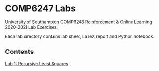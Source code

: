 # COMP6247 Labs

University of Southampton COMP6248 Reinforcement & Online Learning 2020-2021 Lab Exercises.

Each lab directory contains lab sheet, LaTeX report and Python notebook.

## Contents

[Lab 1: Recursive Least Squares](lab_1)
